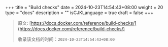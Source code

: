 +++
title = "Build checks"
date = 2024-10-23T14:54:43+08:00
weight = 20
type = "docs"
description = ""
isCJKLanguage = true
draft = false
+++

> 原文: [https://docs.docker.com/reference/build-checks/](https://docs.docker.com/reference/build-checks/)
>
> 收录该文档的时间：`2024-10-23T14:54:43+08:00`
